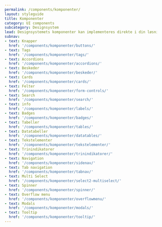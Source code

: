 ```yaml
---
permalink: /components/komponenter/
layout: styleguide
title: Komponenter
category: UI components
subcategory: Designsystem
lead: Designsystemets komponenter kan implementeres direkte i din løsning, og er lette at tilpasse til dit indhold. 
subnav:
- text: Knapper
  href: '/components/komponenter/buttons/' 
- text: Tags
  href: '/components/komponenter/tags/'
- text: Accordions
  href: '/components/komponenter/accordions/'
- text: Beskeder
  href: '/components/komponenter/beskeder/'
- text: Cards
  href: '/components/komponenter/cards/'
- text: Felter
  href: '/components/komponenter/form-controls/'
- text: Search
  href: '/components/komponenter/search/'
- text: info
  href: '/components/komponenter/labels/'
- text: Badges
  href: '/components/komponenter/badges/'
- text: Tabeller
  href: '/components/komponenter/tables/'
- text: Datatabeller
  href: '/components/komponenter/datatables/'
- text: Tekstelementer
  href: '/components/komponenter/tekstelementer/'
- text: Trinindikatorer
  href: '/components/komponenter/trinindikatorer/'
- text: Navigation
  href: '/components/komponenter/sidenav/'
- text: Tab navigation
  href: '/components/komponenter/tabnav/'
- text: Multi Select
  href: '/components/komponenter/select2-multiselect/'
- text: Spinner
  href: '/components/komponenter/spinner/'
- text: Overflow menu
  href: '/components/komponenter/overflowmenu/'
- text: Modals
  href: '/components/komponenter/modals/'
- text: Tooltip
  href: '/components/komponenter/tooltip/'
---
```

